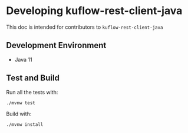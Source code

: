 # Developing kuflow-rest-client-java

This doc is intended for contributors to `kuflow-rest-client-java`

## Development Environment

* Java 11

## Test and Build

Run all the tests with:

```bash
./mvnw test
```

Build with:

```bash
./mvnw install
```

